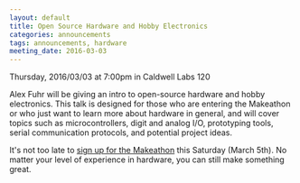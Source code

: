 ```yaml
---
layout: default
title: Open Source Hardware and Hobby Electronics
categories: announcements
tags: announcements, hardware
meeting_date: 2016-03-03
---
```


Thursday, 2016/03/03 at 7:00pm in Caldwell Labs 120

Alex Fuhr will be giving an intro to open-source hardware and hobby electronics. This talk is designed for those who are entering the Makeathon or who just want to learn more about hardware in general, and will cover topics such as microcontrollers, digit and analog I/O, prototyping tools, serial communication protocols, and potential project ideas.

It's not too late to [sign up for the Makeathon](http://make-oh.io/) this Saturday (March 5th). No matter your level of experience in hardware, you can still make something great.
